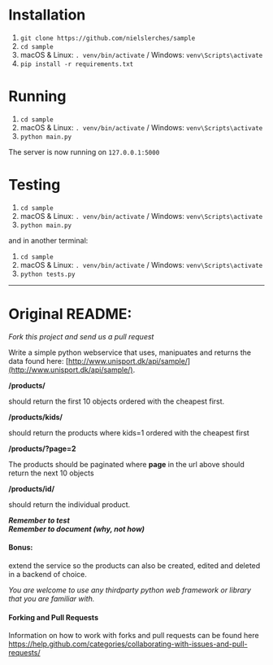 # Installation
1. `git clone https://github.com/nielslerches/sample`
2. `cd sample`
3. macOS & Linux: `. venv/bin/activate` / Windows: `venv\Scripts\activate`
4. `pip install -r requirements.txt`

# Running
1. `cd sample`
2. macOS & Linux: `. venv/bin/activate` / Windows: `venv\Scripts\activate`
3. `python main.py`

The server is now running on `127.0.0.1:5000`

# Testing
1. `cd sample`
2. macOS & Linux: `. venv/bin/activate` / Windows: `venv\Scripts\activate`
3. `python main.py`

and in another terminal:
1. `cd sample`
2. macOS & Linux: `. venv/bin/activate` / Windows: `venv\Scripts\activate`
3. `python tests.py`

---
# Original README:

_Fork this project and send us a pull request_

Write a simple python webservice that uses, manipuates and returns the data found here: [http://www.unisport.dk/api/sample/](http://www.unisport.dk/api/sample/).


**/products/**  


should return the first 10 objects ordered with the cheapest first.
 
**/products/kids/**
 
should return the products where kids=1 ordered with the cheapest first

**/products/?page=2**
 
 The products should be paginated where **page** in the url above should return the next 10 objects  

 **/products/id/**
 
should return the individual product.


 
**_Remember to test_**   
**_Remember to document (why, not how)_**

#### Bonus:
 extend the service so the products can also be created, edited and deleted in a backend of choice.


_You are welcome to use any thirdparty python web framework or library that you are familiar with._  

#### Forking and Pull Requests
Information on how to work with forks and pull requests can be found here https://help.github.com/categories/collaborating-with-issues-and-pull-requests/
